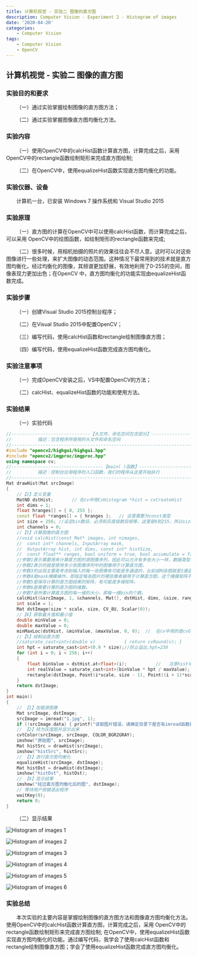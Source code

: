 ```yaml
---
title: 计算机视觉 - 实验二 图像的直方图
description: Computer Vision - Experiment 2 - Histogram of images
date: '2020-04-20'
categories:
    - Computer Vision
tags:
    - Computer Vision
    - OpenCV
---
```


## 计算机视觉 - 实验二 图像的直方图

### 实验目的和要求

&emsp;&emsp;（一）通过实验掌握绘制图像的直方图方法；

&emsp;&emsp;（二）通过实验掌握图像直方图均衡化方法。

### 实验内容

&emsp;&emsp;（一）使用OpenCV中的calcHist函数计算直方图，计算完成之后，采用OpenCV中的rectangle函数绘制矩形来完成直方图绘制;

&emsp;&emsp;（二）在OpenCV中，使用equalizeHist函数实现直方图均衡化的功能。

### 实验仪器、设备

&emsp;&emsp;计算机一台，已安装 Windows 7 操作系统和 Visual Studio 2015

### 实验原理

&emsp;&emsp;（一）直方图的计算在OpenCV中可以使用calcHist函数，而计算完成之后，可以采用 OpenCV中的绘图函数，如绘制矩形的rectangle函数来完成;

&emsp;&emsp;（二）很多时候，用相机拍摄的照片的效果往往会不尽人意。这时可以对这些图像进行一些处理，来扩大图像的动态范围。这种情况下最常用到的技术就是直方图均衡化，经过均衡化的图像，其频谱更加舒展，有效地利用了0-255的空间，图像表现力更加出色；在OpenCV 中，直方图均衡化的功能实现由equalizeHist函数完成。

### 实验步骤

&emsp;&emsp;（一）创建Visual Studio 2015控制台程序；

&emsp;&emsp;（二）在Visual Studio 2015中配置OpenCV；

&emsp;&emsp;（三）编写代码，使用calcHist函数和rectangle绘制图像直方图；

&emsp;&emsp;（四）编写代码，使用equalizeHist函数完成直方图均衡化。

### 实验注意事项

&emsp;&emsp;（一）完成OpenCV安装之后，VS中配置OpenCV的方法；

&emsp;&emsp;（二）calcHist、equalizeHist函数的功能和使用方法。

### 实验结果

&emsp;&emsp;（一）实验代码

```cpp
//------------------------------【头文件、命名空间包含部分】---------------------------
//          描述：包含程序所使用的头文件和命名空间
//-------------------------------------------------------------------------------------
#include "opencv2/highgui/highgui.hpp"
#include "opencv2/imgproc/imgproc.hpp"
using namespace cv;
//-----------------------------------【main( )函数】-------------------------------------
//          描述：控制台应用程序的入口函数，我们的程序从这里开始执行
//-------------------------------------------------------------------------------------
Mat drawHist(Mat srcImage)
{
	//【2】定义变量
	MatND dstHist;       // 在cv中用CvHistogram *hist = cvCreateHist
	int dims = 1;
	float hranges[] = { 0, 255 };
	const float *ranges[] = { hranges };   // 这里需要为const类型
	int size = 256; //设定bin数目，必须和灰度级数目相等，这里是0到255，所以size为256
	int channels = 0;
	//【3】计算图像的直方图
	//void calcHist(const Mat* images, int nimages,
	//	const int* channels, InputArray mask,
	//	OutputArray hist, int dims, const int* histSize,
	//	const float** ranges, bool uniform = true, bool accumulate = false)
	//参数1表示需要用来计算直方图的源图像序列，因此可以允许有多张大小一样，数据类型相同的图像被用来统计其直方图特征。
	//参数2表示的就是使用多少张图像序列中的图像用于计算直方图。
	//参数3的出现主要是考虑到输入的每一张图像有可能是多通道的，比如说RGB图就是3通道的，那么从统计意义上来讲，一张RGB图其实就是3张单通道的图像，而计算直方图时其本质也是针对单张图像进行的。这里虽然我们输入的图像序列images中有很多图片，但是并不是每一张图片的每一个通道都会被用来计算。所以参数3的功能是指定哪些通道的图像被用来计算（后面的解释都假设图像序列中图像是3通道的，那么有的图像可能有多个通道都被用来计算，有的图像可能连一个通道都没有被采用），这时参数3里面保存的是通道的序号，那么图像序列images中的第一张图片的通道序号（假设图像时3通道的）为0, 1, 2；images中第二张图片的图像序列接着上一次的，为3, 4, 5, ；依次类推即可。
	//参数4是mask掩膜操作，即指定每张图片的哪些像素被用于计算直方图，这个掩膜矩阵不能够针对特定图像设定特定的掩膜，因此在这里是一视同仁对待的。
	//参数5是保存计算的直方图结果的矩阵，有可能是多维矩阵。
	//参数6是需要计算的直方图的维数。
	//参数7是所需计算直方图的每一维的大小，即每一维bin的个数。
	calcHist(&srcImage, 1, &channels, Mat(), dstHist, dims, &size, ranges);    // cv 中是cvCalcHist
	int scale = 1;
	Mat dstImage(size * scale, size, CV_8U, Scalar(0));
	//【4】获取最大值和最小值
	double minValue = 0;
	double maxValue = 0;
	minMaxLoc(dstHist, &minValue, &maxValue, 0, 0);  //  在cv中用的是cvGetMinMaxHistValue
	//【5】绘制出直方图
	//saturate_cast<int>(double v)           { return cvRound(v); }
	int hpt = saturate_cast<int>(0.9 * size);//防止溢出,hpt=230
	for (int i = 0; i < 256; i++)
	{
		float binValue = dstHist.at<float>(i);           //   注意hist中是float类型    而在OpenCV1.0版中用cvQueryHistValue_1D
		int realValue = saturate_cast<int>(binValue * hpt / maxValue);
		rectangle(dstImage, Point(i*scale, size - 1), Point((i + 1)*scale - 1, size - realValue), Scalar(255));
	}
	return dstImage;
}
int main()
{
	// 【1】加载源图像
	Mat srcImage, dstImage;
	srcImage = imread("1.jpg", 1);
	if (!srcImage.data) { printf("读取图片错误，请确定目录下是否有imread函数指定图片存在~！ \n"); return false; }
	// 【2】转为灰度图并显示出来
	cvtColor(srcImage, srcImage, COLOR_BGR2GRAY);
	imshow("原始图", srcImage);
	Mat histSrc = drawHist(srcImage);
	imshow("histSrc", histSrc);
	// 【3】进行直方图均衡化
	equalizeHist(srcImage, dstImage);
	Mat histDst = drawHist(dstImage);
	imshow("histDst", histDst);
	// 【4】显示结果
	imshow("经过直方图均衡化后的图", dstImage);
	// 等待用户按键退出程序
	waitKey(0);
	return 0;
}
```

&emsp;&emsp;（二）显示结果

![Histogram of images 1](https://raw.githubusercontent.com/JavenJin/blog-image/master/content/post/Campus%20Projects/Computer%20Vision/Experiment%2002%20Histogram%20of%20images/histogram-of-image1.png)

![Histogram of images 2](https://raw.githubusercontent.com/JavenJin/blog-image/master/content/post/Campus%20Projects/Computer%20Vision/Experiment%2002%20Histogram%20of%20images/histogram-of-image2.png)

![Histogram of images 3](https://raw.githubusercontent.com/JavenJin/blog-image/master/content/post/Campus%20Projects/Computer%20Vision/Experiment%2002%20Histogram%20of%20images/histogram-of-image3.png)

![Histogram of images 4](https://raw.githubusercontent.com/JavenJin/blog-image/master/content/post/Campus%20Projects/Computer%20Vision/Experiment%2002%20Histogram%20of%20images/histogram-of-image4.png)

![Histogram of images 5](https://raw.githubusercontent.com/JavenJin/blog-image/master/content/post/Campus%20Projects/Computer%20Vision/Experiment%2002%20Histogram%20of%20images/histogram-of-image5.png)

![Histogram of images 6](https://raw.githubusercontent.com/JavenJin/blog-image/master/content/post/Campus%20Projects/Computer%20Vision/Experiment%2002%20Histogram%20of%20images/histogram-of-image6.png)

### 实验总结

&emsp;&emsp;本次实验的主要内容是掌握绘制图像的直方图方法和图像直方图均衡化方法。使用OpenCV中的calcHist函数计算直方图，计算完成之后，采用 OpenCV中的rectangle函数绘制矩形来完成直方图绘制; 在OpenCV中，使用equalizeHist函数实现直方图均衡化的功能。通过编写代码，我学会了使用calcHist函数和rectangle绘制图像直方图；学会了使用equalizeHist函数完成直方图均衡化。
